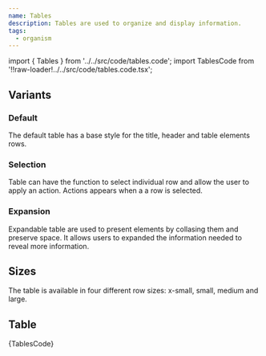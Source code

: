 ```yaml
---
name: Tables
description: Tables are used to organize and display information.
tags:
  - organism
---
```


<!-- CODE IMPORTS -->

<!-- prettier-ignore -->
import { Tables } from '../../src/code/tables.code'; 
import TablesCode from '!!raw-loader!../../src/code/tables.code.tsx';

<!-- END CODE IMPORTS -->

<DocHeader props={props}/>

## Variants

### Default

The default table has a base style for the title, header and table elements
rows.

### Selection

Table can have the function to select individual row and allow the user to apply
an action. Actions appears when a a row is selected.

### Expansion

Expandable table are used to present elements by collasing them and preserve
space. It allows users to expanded the information needed to reveal more
information.

## Sizes

The table is available in four different row sizes: x-small, small, medium and
large.

## Table

<ThemeWrapper>
<Tables />
</ThemeWrapper>
<CodeBlock>{TablesCode}</CodeBlock>
